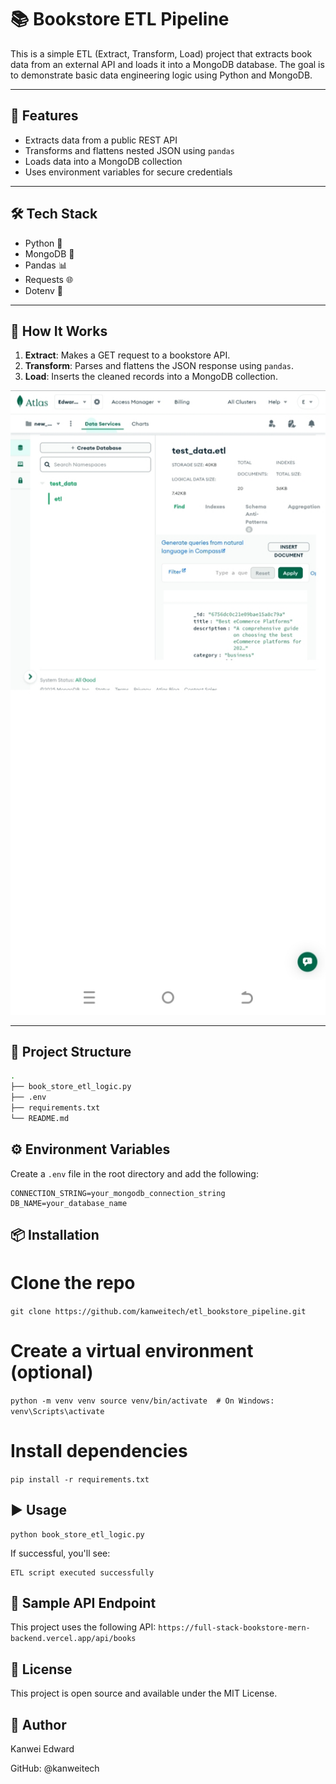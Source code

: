 # 📚 Bookstore ETL Pipeline

This is a simple ETL (Extract, Transform, Load) project that extracts book data from an external API and loads it into a MongoDB database. The goal is to demonstrate basic data engineering logic using Python and MongoDB.

---

## 📌 Features

- Extracts data from a public REST API
- Transforms and flattens nested JSON using `pandas`
- Loads data into a MongoDB collection
- Uses environment variables for secure credentials

---

## 🛠️ Tech Stack

- Python 🐍  
- MongoDB 🍃  
- Pandas 📊  
- Requests 🌐  
- Dotenv 🔐  

---

## 🚀 How It Works

1. **Extract**: Makes a GET request to a bookstore API.
2. **Transform**: Parses and flattens the JSON response using `pandas`.
3. **Load**: Inserts the cleaned records into a MongoDB collection.

![loading_image](https://github.com/kanweitech/etl_bookstore_pipeline/blob/main/static/1753756147911.jpg)

---

## 📂 Project Structure

```bash
.
├── book_store_etl_logic.py
├── .env
├── requirements.txt
└── README.md
```
## ⚙️ Environment Variables
Create a `.env` file in the root directory and add the following:

```
CONNECTION_STRING=your_mongodb_connection_string
DB_NAME=your_database_name
```

## 📦 Installation
# Clone the repo
`git clone https://github.com/kanweitech/etl_bookstore_pipeline.git`

# Create a virtual environment (optional)
`python -m venv venv
source venv/bin/activate  # On Windows: venv\Scripts\activate`

# Install dependencies
`pip install -r requirements.txt`
## ▶️ Usage
```
python book_store_etl_logic.py
```
If successful, you'll see:
```
ETL script executed successfully
```
## 🧪 Sample API Endpoint
This project uses the following API:
`https://full-stack-bookstore-mern-backend.vercel.app/api/books`

## 📄 License
This project is open source and available under the MIT License.

## 👤 Author
Kanwei Edward

GitHub: @kanweitech
